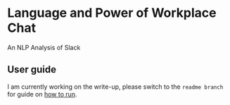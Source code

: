 # Language and Power of Workplace Chat

An NLP Analysis of Slack

## User guide

I am currently working on the write-up, please switch to the `readme branch` for guide on [how to run](https://github.com/sherl9/slack-slack/tree/readme).
